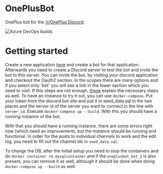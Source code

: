 # OnePlusBot
OnePlus bot for the [/r/OnePlus Discord](https://discord.gg/oneplus). 

![Azure DevOps builds](https://img.shields.io/azure-devops/build/rithari/044dda56-4057-4abc-b061-e442d1177f99/1)

# Getting started
Create a new application [here](https://discordapp.com/developers/applications) and create a bot for that application.
Afterwards you need to create a Discord server to test the bot and invite the bot to this server. You can invite the bot, by visiting your discord application and checkout the Oauth2 section. In the scopes there are many options and if you select only 'bot' you will see a link in the lower section which you need to visit.
If this steps are not enough, [these](https://discordpy.readthedocs.io/en/latest/discord.html) explain the necessary steps as well.
To have an instance to try it out, you can use `docker-compose`.
Put your token from the discord bot site and put it in seed_data.sql in the two places and the server id of the server you want to connect in the line with `server_id`.
Execute `docker-compose up --build`. With this you should have a running instance of the bot.

With that you should have a running instance, there are some errors right now (which need an improvement), but the instance should be running and functional.
In order for the posts to individual channels to work and the edit log, you need to fill out the channel ids in `seed_data.sql`.

To change the DB, after the initial setup you need to stop the containers and do `docker container rm mysqlcontainer` and if the `oneplusbot_bot_1` is also present, you can remove it as well, although it should be done when doing `docker-compose up --build` as well.
